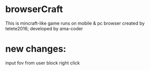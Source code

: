 # browserCraft
This is mincraft-like game runs on mobile & pc browser
created by tetete2016;
developed by ama-coder
# new changes:
input fov from user
block right click
